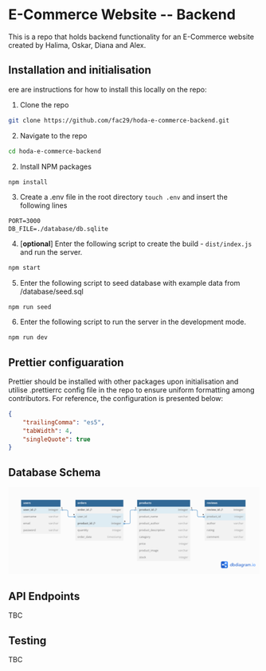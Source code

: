# E-Commerce Website -- Backend

This is a repo that holds backend functionality for an E-Commerce website created by Halima, Oskar, Diana and Alex.

## Installation and initialisation

ere are instructions for how to install this locally on the repo:

1. Clone the repo

``` bash
git clone https://github.com/fac29/hoda-e-commerce-backend.git
```
2. Navigate to the repo

``` bash
cd hoda-e-commerce-backend
```

2. Install NPM packages

``` bash
npm install
```

3. Create a .env file in the root directory ``` touch .env ``` and insert the following lines

```
PORT=3000
DB_FILE=./database/db.sqlite
```
4. [**optional**] Enter the following script to create the build - `dist/index.js` and run the server.

```bash
npm start
```
5. Enter the following script to seed database with example data from /database/seed.sql
```
npm run seed
```

6. Enter the following script to run the server in the development mode.

```bash
npm run dev
```

## Prettier configuaration

Prettier should be installed with other packages upon initialisation and utilise .prettierrc config file in the repo to ensure uniform formatting among contributors. For reference, the configuration is presented below:

```json
{
    "trailingComma": "es5",
    "tabWidth": 4,
    "singleQuote": true
}
```
## Database Schema

![Database Schema Diagram](resources/schema.png)

## API Endpoints

TBC

## Testing

TBC

